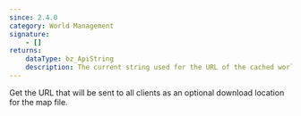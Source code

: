 ```yaml
---
since: 2.4.0
category: World Management
signature:
    - []
returns:
    dataType: bz_ApiString
    description: The current string used for the URL of the cached world.
---
```


Get the URL that will be sent to all clients as an optional download location for the map file.
